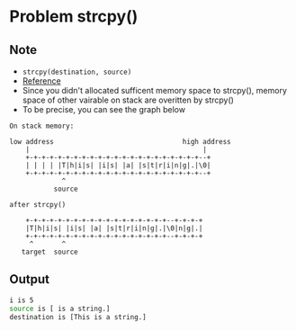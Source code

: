 Problem strcpy()
===

Note
---
- `strcpy(destination, source)`
- [Reference](https://stackoverflow.com/questions/5339762/why-my-source-is-changing-when-using-strcpy-in-c/5339798) 
- Since you didn't allocated sufficent memory space to strcpy(), memory space of other vairable on stack are overitten by strcpy()
- To be precise, you can see the graph below
```
On stack memory:

low address                                high address
    |                                           |
    +-+-+-+-+-+-+-+-+-+-+-+-+-+-+-+-+-+-+-+-+-+--+
    | | | | |T|h|i|s| |i|s| |a| |s|t|r|i|n|g|.|\0|
    +-+-+-+-+-+-+-+-+-+-+-+-+-+-+-+-+-+-+-+-+-+--+
             ^
           source

after strcpy()

    +-+-+-+-+-+-+-+-+-+-+-+-+-+-+-+-+-+--+-+-+-+
    |T|h|i|s| |i|s| |a| |s|t|r|i|n|g|.|\0|n|g|.|
    +-+-+-+-+-+-+-+-+-+-+-+-+-+-+-+-+-+--+-+-+-+
     ^       ^
   target  source
```

Output
---
```sh
i is 5
source is [ is a string.] 
destination is [This is a string.]
```

